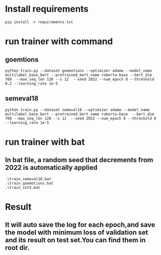 # Install requirements
```
pip install -r requirements.txt
```
# run trainer with command
## goemtions
```
python train.py --dataset goemotions --optimizer adamw --model_name multilabel_base_bert --pretrained_bert_name roberta-base --bert_dim 768  --max_seq_len 128 --s 12  --seed 2022 --num_epoch 8 --threshold 0.2 --learning_rate 1e-5
```

## semeval18
```
python train.py --dataset semeval18 --optimizer adamw --model_name multilabel_base_bert --pretrained_bert_name roberta-base  --bert_dim 768 --max_seq_len 128 --s 12  --seed 2022 --num_epoch 8 --threshold 0 --learning_rate 1e-5
```

# run trainer with bat
## In bat file, a random seed that decrements from 2022 is automatically applied
```
.\train_semeval18.bat
.\train_goemotions.bat
.\train_sst5.bat
```

# Result
## It will auto save the log for each epoch,and save the model with minimum loss of validation set and its result on test set.You can find them in root dir.
